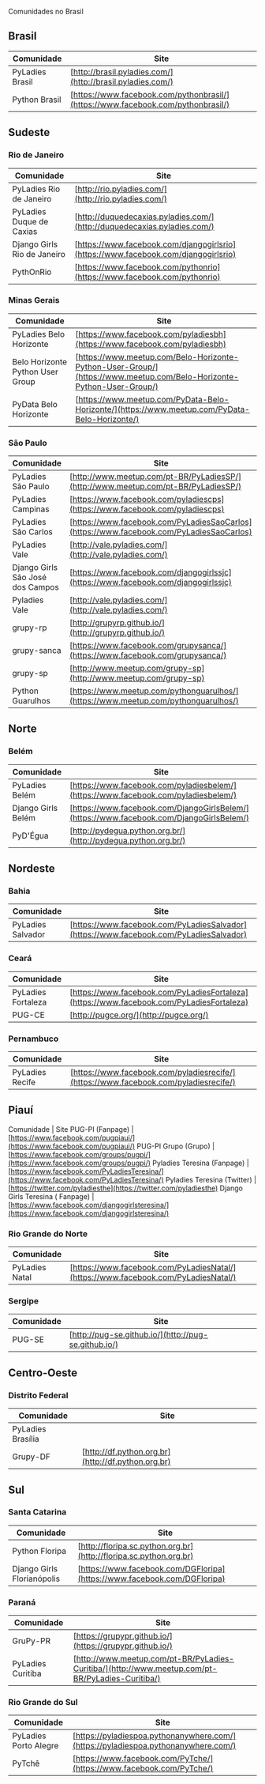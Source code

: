 Comunidades no Brasil

## Brasil
Comunidade | Site
 --- | ---
PyLadies Brasil | [http://brasil.pyladies.com/](http://brasil.pyladies.com/)
Python Brasil | [https://www.facebook.com/pythonbrasil/](https://www.facebook.com/pythonbrasil/)

## Sudeste

### Rio de Janeiro
Comunidade | Site
 --- | ---
PyLadies Rio de Janeiro | [http://rio.pyladies.com/](http://rio.pyladies.com/)
PyLadies Duque de Caxias | [http://duquedecaxias.pyladies.com/](http://duquedecaxias.pyladies.com/)
Django Girls Rio de Janeiro | [https://www.facebook.com/djangogirlsrio](https://www.facebook.com/djangogirlsrio)
PythOnRio | [https://www.facebook.com/pythonrio](https://www.facebook.com/pythonrio)


### Minas Gerais
Comunidade | Site
 --- | ---
PyLadies Belo Horizonte | [https://www.facebook.com/pyladiesbh](https://www.facebook.com/pyladiesbh)
Belo Horizonte Python User Group | [https://www.meetup.com/Belo-Horizonte-Python-User-Group/](https://www.meetup.com/Belo-Horizonte-Python-User-Group/)
PyData Belo Horizonte | [https://www.meetup.com/PyData-Belo-Horizonte/](https://www.meetup.com/PyData-Belo-Horizonte/)

### São Paulo
Comunidade | Site
 --- | ---
PyLadies São Paulo | [http://www.meetup.com/pt-BR/PyLadiesSP/](http://www.meetup.com/pt-BR/PyLadiesSP/)
PyLadies Campinas | [https://www.facebook.com/pyladiescps](https://www.facebook.com/pyladiescps)
PyLadies São Carlos | [https://www.facebook.com/PyLadiesSaoCarlos](https://www.facebook.com/PyLadiesSaoCarlos)
PyLadies Vale | [http://vale.pyladies.com/](http://vale.pyladies.com/)
Django Girls São José dos Campos | [https://www.facebook.com/djangogirlssjc](https://www.facebook.com/djangogirlssjc)
Pyladies Vale | [http://vale.pyladies.com/](http://vale.pyladies.com/)
grupy-rp | [http://grupyrp.github.io/](http://grupyrp.github.io/)
grupy-sanca | [https://www.facebook.com/grupysanca/](https://www.facebook.com/grupysanca/)
grupy-sp | [http://www.meetup.com/grupy-sp](http://www.meetup.com/grupy-sp)
Python Guarulhos | [https://www.meetup.com/pythonguarulhos/](https://www.meetup.com/pythonguarulhos/)


## Norte

### Belém
Comunidade | Site 
 --- | --- 
PyLadies Belém | [https://www.facebook.com/pyladiesbelem/](https://www.facebook.com/pyladiesbelem/)
Django Girls Belém | [https://www.facebook.com/DjangoGirlsBelem/](https://www.facebook.com/DjangoGirlsBelem/)
PyD'Égua | [http://pydegua.python.org.br/](http://pydegua.python.org.br/)

## Nordeste

### Bahia
Comunidade | Site
 --- | ---
PyLadies Salvador | [https://www.facebook.com/PyLadiesSalvador](https://www.facebook.com/PyLadiesSalvador)

### Ceará
Comunidade | Site
 --- | ---
PyLadies Fortaleza | [https://www.facebook.com/PyLadiesFortaleza](https://www.facebook.com/PyLadiesFortaleza)
PUG-CE | [http://pugce.org/](http://pugce.org/)

### Pernambuco
Comunidade | Site
 --- | ---
PyLadies Recife | [https://www.facebook.com/pyladiesrecife/](https://www.facebook.com/pyladiesrecife/)

## Piauí
Comunidade | Site
PUG-PI (Fanpage) | [https://www.facebook.com/pugpiaui/](https://www.facebook.com/pugpiaui/)
PUG-PI Grupo (Grupo) | [https://www.facebook.com/groups/pugpi/](https://www.facebook.com/groups/pugpi/)
Pyladies Teresina (Fanpage) | [https://www.facebook.com/PyLadiesTeresina/](https://www.facebook.com/PyLadiesTeresina/)
Pyladies Teresina (Twitter) | [https://twitter.com/pyladiesthe](https://twitter.com/pyladiesthe)
Django Girls Teresina ( Fanpage) | [https://www.facebook.com/djangogirlsteresina/](https://www.facebook.com/djangogirlsteresina/)

### Rio Grande do Norte
Comunidade | Site
 --- | ---
PyLadies Natal | [https://www.facebook.com/PyLadiesNatal/](https://www.facebook.com/PyLadiesNatal/)

### Sergipe
Comunidade | Site
 --- | ---
PUG-SE | [http://pug-se.github.io/](http://pug-se.github.io/)

## Centro-Oeste

### Distrito Federal
Comunidade | Site
 --- | ---
PyLadies Brasília | []()
Grupy-DF | [http://df.python.org.br](http://df.python.org.br)

## Sul

### Santa Catarina
Comunidade | Site
 --- | ---
Python Floripa | [http://floripa.sc.python.org.br](http://floripa.sc.python.org.br)
Django Girls Florianópolis | [https://www.facebook.com/DGFloripa](https://www.facebook.com/DGFloripa)

### Paraná
Comunidade | Site
 --- | ---
GruPy-PR | [https://grupypr.github.io/](https://grupypr.github.io/)
PyLadies Curitiba | [http://www.meetup.com/pt-BR/PyLadies-Curitiba/](http://www.meetup.com/pt-BR/PyLadies-Curitiba/)

### Rio Grande do Sul
Comunidade | Site
 --- | ---
PyLadies Porto Alegre | [https://pyladiespoa.pythonanywhere.com/](https://pyladiespoa.pythonanywhere.com/)
PyTchê | [https://www.facebook.com/PyTche/](https://www.facebook.com/PyTche/)
